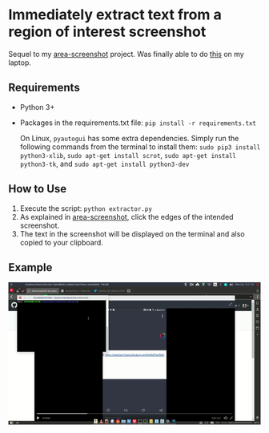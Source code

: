 # Immediately extract text from a region of interest screenshot

Sequel to my [area-screenshot](https://github.com/oluminous/area-screenshot) project. Was finally able to do [this](https://twitter.com/_Olums/status/1066411959950692353) on my laptop. 

## Requirements
  - Python 3+
  - Packages in the requirements.txt file: ```pip install -r requirements.txt```
  
    On Linux, ```pyautogui``` has some extra dependencies. Simply run the following commands from the terminal to install them:
    ```sudo pip3 install python3-xlib```, 
    ```sudo apt-get install scrot```, 
    ```sudo apt-get install python3-tk```, and 
    ```sudo apt-get install python3-dev``` 
  
## How to Use
  1. Execute the script: ```python extractor.py```
  2. As explained in [area-screenshot](https://github.com/oluminous/area-screenshot), click the edges of the intended screenshot.
  3. The text in the screenshot will be displayed on the terminal and also copied to your clipboard.

## Example
![](usage.gif)

 

